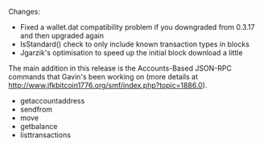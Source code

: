 Changes:
* Fixed a wallet.dat compatibility problem if you downgraded from 0.3.17 and then upgraded again
* IsStandard() check to only include known transaction types in blocks
* Jgarzik's optimisation to speed up the initial block download a little

The main addition in this release is the Accounts-Based JSON-RPC commands that Gavin's been working on (more details at http://www.jfkbitcoin1776.org/smf/index.php?topic=1886.0).  
* getaccountaddress
* sendfrom
* move
* getbalance
* listtransactions
